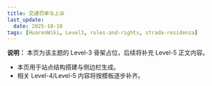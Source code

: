 ```yaml
---
title: 交通罚单与上诉
last_update:
  date: 2025-10-10
tags: [HuarenWiki, Level3, rules-and-rights, strada-residenza]
---
```

**说明：** 本页为该主题的 Level-3 骨架占位，后续将补充 Level-5 正文内容。

- 本页用于站点结构搭建与侧边栏生成。
- 相关 Level-4/Level-5 内容将按模板逐步补齐。
